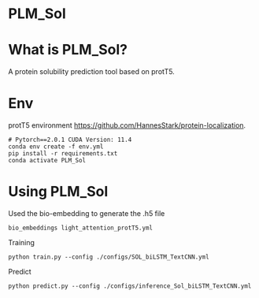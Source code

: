 # PLM_Sol

What is PLM_Sol?
=============
A protein solubility prediction tool based on protT5.

Env
=============
protT5 environment https://github.com/HannesStark/protein-localization.
```
# Pytorch==2.0.1 CUDA Version: 11.4 
conda env create -f env.yml
pip install -r requirements.txt
conda activate PLM_Sol
```
Using PLM_Sol
=============

Used the bio-embedding to generate the .h5 file
```
bio_embeddings light_attention_protT5.yml
```
Training
```
python train.py --config ./configs/SOL_biLSTM_TextCNN.yml
```
Predict
```
python predict.py --config ./configs/inference_Sol_biLSTM_TextCNN.yml

```

